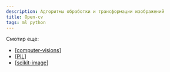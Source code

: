 ```yaml
---
description: Адгоритмы обработки и трансформации изображений
title: Open-cv
tags: ml python
---
```


Смотир еще:

- [[computer-visions]]
- [[PIL]]
- [[scikit-image]]

[//begin]: # "Autogenerated link references for markdown compatibility"
[computer-visions]: ../lists/computer-visions "Computer visions"
[PIL]: PIL "Pillow - обработка изображений"
[scikit-image]: scikit-image "Scikit-image"
[//end]: # "Autogenerated link references"